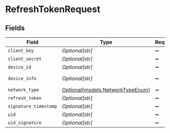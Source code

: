 # RefreshTokenRequest


## Fields

| Field                                                                                                                                  | Type                                                                                                                                   | Required                                                                                                                               | Description                                                                                                                            | Example                                                                                                                                |
| -------------------------------------------------------------------------------------------------------------------------------------- | -------------------------------------------------------------------------------------------------------------------------------------- | -------------------------------------------------------------------------------------------------------------------------------------- | -------------------------------------------------------------------------------------------------------------------------------------- | -------------------------------------------------------------------------------------------------------------------------------------- |
| `client_key`                                                                                                                           | *Optional[str]*                                                                                                                        | :heavy_minus_sign:                                                                                                                     | Client application identifier key                                                                                                      | 4cFUW6DmwJpzT9L7LrG3qRAcABG5s04g                                                                                                       |
| `client_secret`                                                                                                                        | *Optional[str]*                                                                                                                        | :heavy_minus_sign:                                                                                                                     | Client application secret for authentication                                                                                           | CZuvCL49d9OwfGsR                                                                                                                       |
| `device_id`                                                                                                                            | *Optional[str]*                                                                                                                        | :heavy_minus_sign:                                                                                                                     | Unique device identifier (UUID format)                                                                                                 | 3cfdef35-c7fe-4f2d-8630-1ec72f52b44d                                                                                                   |
| `device_info`                                                                                                                          | *Optional[str]*                                                                                                                        | :heavy_minus_sign:                                                                                                                     | Base64-encoded JSON containing device information such as: {"model":"desktop","version":"Chrome","osName":"Windows","osVersion":"10"}  | eyJtb2RlbCI6ImRlc2t0b3AiLCJ2ZXJzaW9uIjoiQ2hyb21lIiwib3NOYW1lIjoiV2luZG93cyIsIm9zVmVyc2lvbiI6IjEwIn0=                                   |
| `network_type`                                                                                                                         | [Optional[models.NetworkTypeEnum]](../models/networktypeenum.md)                                                                       | :heavy_minus_sign:                                                                                                                     | Type of network connection                                                                                                             |                                                                                                                                        |
| `refresh_token`                                                                                                                        | *Optional[str]*                                                                                                                        | :heavy_minus_sign:                                                                                                                     | Valid refresh token from previous authentication                                                                                       | 640b00c7-33d8-44f2-ab46-e3d1284a4061                                                                                                   |
| `signature_timestamp`                                                                                                                  | *Optional[str]*                                                                                                                        | :heavy_minus_sign:                                                                                                                     | Unix timestamp for signature verification                                                                                              | 1758729181                                                                                                                             |
| `uid`                                                                                                                                  | *Optional[str]*                                                                                                                        | :heavy_minus_sign:                                                                                                                     | User identifier hash                                                                                                                   | df990acd951e4bd6940c3babc4341584                                                                                                       |
| `uid_signature`                                                                                                                        | *Optional[str]*                                                                                                                        | :heavy_minus_sign:                                                                                                                     | HMAC signature for request verification                                                                                                | 587bdNt6EKYhhX9ASFOELX+2lqE=                                                                                                           |